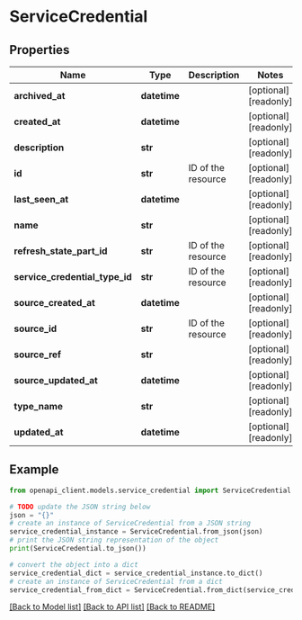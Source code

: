 # ServiceCredential


## Properties

Name | Type | Description | Notes
------------ | ------------- | ------------- | -------------
**archived_at** | **datetime** |  | [optional] [readonly] 
**created_at** | **datetime** |  | [optional] [readonly] 
**description** | **str** |  | [optional] [readonly] 
**id** | **str** | ID of the resource | [optional] [readonly] 
**last_seen_at** | **datetime** |  | [optional] [readonly] 
**name** | **str** |  | [optional] [readonly] 
**refresh_state_part_id** | **str** | ID of the resource | [optional] [readonly] 
**service_credential_type_id** | **str** | ID of the resource | [optional] [readonly] 
**source_created_at** | **datetime** |  | [optional] [readonly] 
**source_id** | **str** | ID of the resource | [optional] [readonly] 
**source_ref** | **str** |  | [optional] [readonly] 
**source_updated_at** | **datetime** |  | [optional] [readonly] 
**type_name** | **str** |  | [optional] [readonly] 
**updated_at** | **datetime** |  | [optional] [readonly] 

## Example

```python
from openapi_client.models.service_credential import ServiceCredential

# TODO update the JSON string below
json = "{}"
# create an instance of ServiceCredential from a JSON string
service_credential_instance = ServiceCredential.from_json(json)
# print the JSON string representation of the object
print(ServiceCredential.to_json())

# convert the object into a dict
service_credential_dict = service_credential_instance.to_dict()
# create an instance of ServiceCredential from a dict
service_credential_from_dict = ServiceCredential.from_dict(service_credential_dict)
```
[[Back to Model list]](../README.md#documentation-for-models) [[Back to API list]](../README.md#documentation-for-api-endpoints) [[Back to README]](../README.md)


